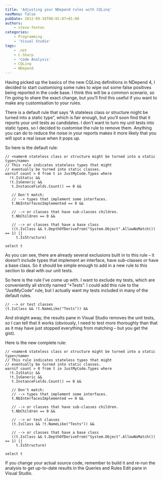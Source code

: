 ```yaml
---
title: 'Adjusting your NDepend rules with CQLinq'
navMenu: false
pubDate: 2012-09-16T00:01:07+01:00
authors:
    - steve-fenton
categories:
    - Programming
    - 'Visual Studio'
tags:
    - .net
    - C-Sharp
    - 'Code Analysis'
    - CQLinq
    - NDepend
---
```


Having picked up the basics of the new CQLinq definitions in NDepend 4, I decided to start customising some rules to wipe out some false positives being reported in the code base. I think this will be a common scenario, so I’m going to share the exact change, but you’ll find this useful if you want to make any customisation to your rules.

There is a default rule that says “A stateless class or structure might be turned into a static type”, which is fair enough, but you’ll soon find that it reports your unit tests as candidates. I don’t want to turn my unit tests into static types, so I decided to customise the rule to remove them. Anything you can do to reduce the noise in your reports makes it more likely that you will spot a real issue when it pops up.

So here is the default rule:

```
// <name>A stateless class or structure might be turned into a static type</name>
// This rule indicates stateless types that might
// eventually be turned into static classes.
warnif count > 0 from t in JustMyCode.Types where
  !t.IsStatic &&                  
  !t.IsGeneric &&
   t.InstanceFields.Count() == 0 &&

   // Don't match:
   // --> types that implement some interfaces.
   t.NbInterfacesImplemented == 0 &&

   // --> or classes that have sub-classes children.                            
   t.NbChildren == 0 &&

   // --> or classes that have a base class
   ((t.IsClass && t.DepthOfDeriveFrom("System.Object".AllowNoMatch()) == 1) ||
     t.IsStructure)
   
select t
```

As you can see, there are already several exclusions built in to this rule – it doesn’t include types that implement an interface, have sub-classes or have a base class. So it should be simple enough to add in a new rule to this section to deal with our unit tests.

So here is the rule I’ve come up with. I want to exclude my tests, which are conveniently all strictly named “\*Tests”. I could add this rule to the “JustMyCode” rule, but I actually want my tests included in many of the default rules.

```
// --> or test classes
(t.IsClass && !t.NameLike("Tests")) &&
```

And straight away, the results pane in Visual Studio removes the unit tests, so I can tell that it works (obviously, I need to test more thoroughly than that as it may have just stopped everything from matching – but you get the gist).

Here is the new complete rule:

```
// <name>A stateless class or structure might be turned into a static type</name>
// This rule indicates stateless types that might
// eventually be turned into static classes.
warnif count > 0 from t in JustMyCode.Types where
  !t.IsStatic &&                  
  !t.IsGeneric &&
   t.InstanceFields.Count() == 0 &&

   // Don't match:
   // --> types that implement some interfaces.
   t.NbInterfacesImplemented == 0 &&

   // --> or classes that have sub-classes children.                            
   t.NbChildren == 0 &&

   // --> or test classes
   (t.IsClass && !t.NameLike("Tests")) &&

   // --> or classes that have a base class
   ((t.IsClass && t.DepthOfDeriveFrom("System.Object".AllowNoMatch()) == 1) ||
     t.IsStructure)
   
select t
```

If you change your actual source code, remember to build it and re-run the analysis to get up-to-date results in the Queries and Rules Edit pane in Visual Studio.